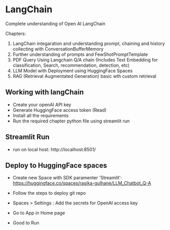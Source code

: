 # LangChain
Complete understanding of Open AI LangChain 

Chapters:
1. LangChain integaration and understanding prompt, chaining and history collecting with ConversationBufferMemory
2. Further understanding of prompts and FewShotPromptTemplate
3. PDF Query Using Langchain Q/A chain (Includes Text Embedding for classification, Search, recommendation, detection, etc)
4. LLM Model with Deployment using HuggingFace Spaces
5. RAG (Retrieval Augmentated Generation) basic wth custom retrieval


## Working with langChain
- Create your openAI API key 
- Generate HuggingFace access token (Read)
- Install all the requirements 
- Run the required chapter python file using streamlit run

## Streamlit Run

- run on local host: http://localhost:8501/

## Deploy to HuggingFace spaces

- Create new Space with SDK paramenter 'Streamlit':
https://huggingface.co/spaces/rasika-gulhane/LLM_Chatbot_Q-A

- Follow the steps to deploy git repo
- Spaces > Settings : Add the secrets for OpenAI access key
- Go to App in Home page
- Good to Run

